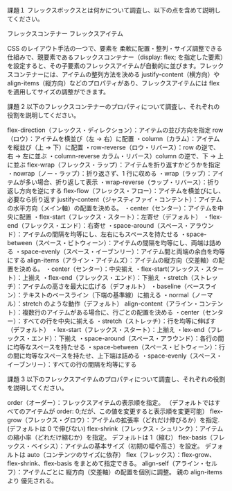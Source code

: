 課題１
フレックスボックスとは何かについて調査し、以下の点を含めて説明してください。

フレックスコンテナー
フレックスアイテム

CSS のレイアウト手法の一つで、要素を 柔軟に配置・整列・サイズ調整できる仕組みで、親要素であるフレックスコンテナー（display: flex; を指定した要素）を設定すると、その子要素のフレックスアイテムが自動的に並びます。フレックスコンテナーには、アイテムの整列方法を決める justify-content（横方向）や align-items（縦方向）などのプロパティがあり、フレックスアイテムには flex を適用してサイズの調整ができます。

課題 2
以下のフレックスコンテナーのプロパティについて調査し、それぞれの役割を説明してください。

flex-direction（フレックス・ディレクション）：アイテムの並び方向を指定
row（ロウ）：アイテムを横並び（左 → 右）に配置
・column（カラム）：アイテムを縦並び（上 → 下）に配置
・row-reverse（ロウ・リバース）：row の逆で、右 → 左に並ぶ
・column-reverse カラム・リバース）column の逆で、下 → 上に並ぶ
flex-wrap（フレックス・ラップ）：アイテムを折り返すかどうかを指定
・nowrap（ノー・ラップ）：折り返さず、1 行に収める
・wrap（ラップ）：アイテムが多い場合、折り返して表示
・wrap-reverse（ラップ・リバース）：折り返し方向を逆にする
flex-flow（フレックス・フロー）：アイテムを横並びにし、必要なら折り返す
justify-content（ジャスティファイ・コンテント）：アイテムの水平方向（メイン軸）の配置を決める。
・center（センター）：アイテムを中央に配置
・flex-start（フレックス・スタート）：左寄せ（デフォルト）
・flex-end（フレックス・エンド）：右寄せ
・space-around（スペース・アラウンド）：アイテムの間隔を均等にし、左右にもスペースを持たせる
・space-between（スペース・ビトウィーン）：アイテムの間隔を均等にし、両端は詰める
・space-evenly（スペース・イーブンリー）：アイテム間と両端の余白を均等にする
align-items（アライン・アイテムズ）：アイテムの縦方向（交差軸）の配置を決める。
・center（センター）：中央揃え
・flex-start(フレックス・スタート）：上揃え
・flex-end（フレックス・エンド）：下揃え
・stretch（ストレッチ）：アイテムの高さを最大に広げる（デフォルト）
・baseline（ベースライン）：テキストのベースライン（下端の基準線）に揃える
・normal（ノーマル）：stretch のような動作（デフォルト）
align-content（アライン・コンテント）：複数行のアイテムがある場合に、行ごとの配置を決める
・center（センター）：すべての行を中央に揃える
・stretch（ストレッチ）：行を均等に伸ばす（デフォルト）
・lex-start（フレックス・スタート）：上揃え
・lex-end（フレックス・エンド）：下揃え
・space-around（スペース・アラウンド）：各行の間に均等なスペースを持たせる
・space-between（スペース・ビトウィーン）：行の間に均等なスペースを持たせ、上下端は詰める
・space-evenly（スペース・イーブンリー）：すべての行の間隔を均等にする

課題 3
以下のフレックスアイテムのプロパティについて調査し、それぞれの役割を説明してください。

order（オーダー）：フレックスアイテムの表示順を指定。
（デフォルトではすべてのアイテムが order: 0;だが、この値を変更すると表示順を変更可能）
flex-grow（フレックス・グロウ）：アイテムの拡張率（どれだけ伸びるか）を指定.
(デフォルトは 0 で伸びない)
flex-shrink（フレックス・シュリンク）：アイテムの縮小率（どれだけ縮むか）を指定。
デフォルトは 1（縮む）
flex-basis（フレックス・ベイシス）：アイテムの基本サイズ（初期の幅や高さ）を設定。
デフォルトは auto（コンテンツのサイズに依存）
flex（フレックス）：flex-grow、flex-shrink、flex-basis をまとめて指定できる。
align-self（アライン・セルフ）：アイテムごとに 縦方向（交差軸）の配置を個別に調整。
親の align-items より 優先される。

